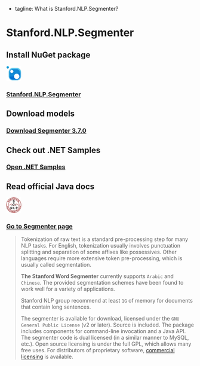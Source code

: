  - tagline: What is Stanford.NLP.Segmenter?

# Stanford.NLP.Segmenter

 <div class="snlp-actions">
  <div class="row">
    <div class="col-sm-6">
      <h2>Install NuGet package</h2>
      <i class="fa" aria-hidden="true"><img src="../images/nuget.png" style="width:40px;" /></i>
      <h3 class="actionlink">
        <a href="https://www.nuget.org/packages/Stanford.NLP.Segmenter/">Stanford.NLP.Segmenter</a>
      </h3>
    </div>
    <div class="col-sm-6">
      <h2>Download models</h2>
      <i class="fa fa-download" aria-hidden="true"></i>
      <h3 class="actionlink">
        <a href="http://nlp.stanford.edu/software/stanford-segmenter-2016-10-31.zip">Download Segmenter 3.7.0</a>
      </h3>
    </div>
  </div>
  <div class="row">
    <div class="col-sm-6">
      <h2>Check out .NET Samples</h2>
      <i class="fa fa-book" aria-hidden="true"></i>
      <h3 class="actionlink">
        <a href="../samples.html#Stanford-Word-Segmenter">Open .NET Samples</a>
      </h3>
    </div>
    <div class="col-sm-6">
      <h2>Read official Java docs</h2>
      <i class="fa" aria-hidden="true"><img src="../images/logo.jpg" style="width:40px;" /></i>
      <h3 class="actionlink">
        <a href="https://nlp.stanford.edu/software/segmenter.html">Go to Segmenter page</a>
      </h3>
    </div>
  </div>
 </div>


>Tokenization of raw text is a standard pre-processing step for many NLP tasks. For English, tokenization usually involves punctuation splitting and separation of some affixes like possessives. Other languages require more extensive token pre-processing, which is usually called segmentation.
>
>**The Stanford Word Segmenter** currently supports `Arabic` and `Chinese`. The provided segmentation schemes have been found to work well for a variety of applications.
>
>Stanford NLP group recommend at least `1G` of memory for documents that contain long sentences.
>
>The segmenter is available for download, licensed under the `GNU General Public License` (v2 or later). Source is included. The package includes components for command-line invocation and a Java API. The segmenter code is dual licensed (in a similar manner to MySQL, etc.). Open source licensing is under the full GPL, which allows many free uses. For distributors of proprietary software, [commercial licensing](http://otlportal.stanford.edu/techfinder/technology/ID=27276) is available.